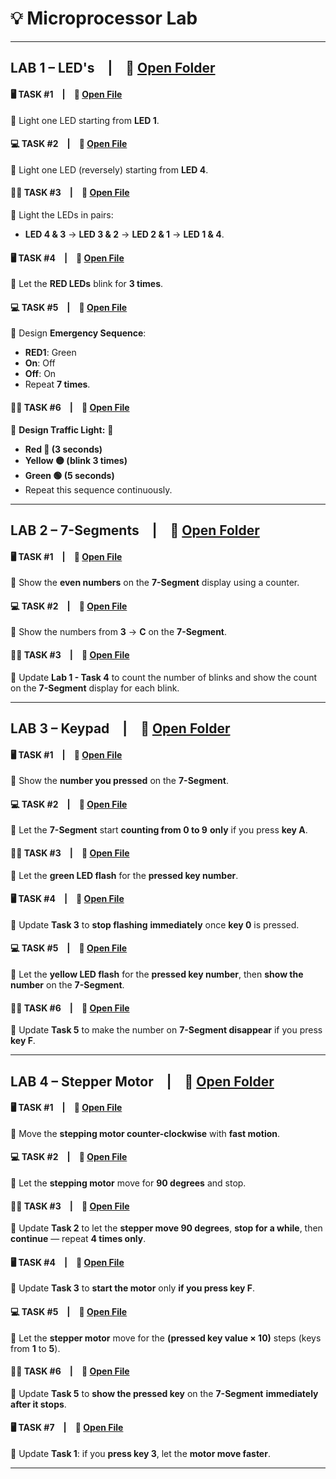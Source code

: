 # 💡 Microprocessor Lab

---

## LAB 1 – LED's  |  📁 [Open Folder](LAB%201/)
#### 🖥️ TASK #1  |  📄 [Open File](LAB%201/TASK%201)  
🔹 Light one LED starting from **LED 1**.

#### 💻 TASK #2  |  📄 [Open File](LAB%201/TASK%202)  
🔹 Light one LED (reversely) starting from **LED 4**.

#### 👨‍💻 TASK #3  |  📄 [Open File](LAB%201/TASK%203)  
🔹 Light the LEDs in pairs:  
- **LED 4 & 3** → **LED 3 & 2** → **LED 2 & 1** → **LED 1 & 4**.

#### 🖥️ TASK #4  |  📄 [Open File](LAB%201/TASK%204)  
🔹 Let the **RED LEDs** blink for **3 times**.

#### 💻 TASK #5  |  📄 [Open File](LAB%201/TASK%205)  
🔹 Design **Emergency Sequence**:  
- **RED1**: Green  
- **On**: Off  
- **Off**: On  
- Repeat **7 times**.

#### 👨‍💻 TASK #6  |  📄 [Open File](LAB%201/TASK%206)  
🔹 **Design Traffic Light:** 🚦  
   - **Red 🔴 (3 seconds)**  
   - **Yellow 🟡 (blink 3 times)**  
   - **Green 🟢 (5 seconds)**  
   - Repeat this sequence continuously.

---

## LAB 2 – 7-Segments  |  📁 [Open Folder](LAB%202/)
#### 🖥️ TASK #1  |  📄 [Open File](LAB%202/TASK%201)  
🔹 Show the **even numbers** on the **7-Segment** display using a counter.

#### 💻 TASK #2  |  📄 [Open File](LAB%202/TASK%202)  
🔹 Show the numbers from **3** → **C** on the **7-Segment**.

#### 👨‍💻 TASK #3  |  📄 [Open File](LAB%202/TASK%203)  
🔹 Update **Lab 1 - Task 4** to count the number of blinks and show the count on the **7-Segment** display for each blink.

---

## LAB 3 – Keypad  |  📁 [Open Folder](LAB%203%20-%20Keypad/)
#### 🖥️ TASK #1  |  📄 [Open File](LAB%203%20-%20Keypad/TASK%201)  
🔹 Show the **number you pressed** on the **7-Segment**.

#### 💻 TASK #2  |  📄 [Open File](LAB%203%20-%20Keypad/TASK%202)  
🔹 Let the **7-Segment** start **counting from 0 to 9** **only** if you press **key A**.

#### 👨‍💻 TASK #3  |  📄 [Open File](LAB%203%20-%20Keypad/TASK%203)  
🔹 Let the **green LED flash** for the **pressed key number**.

#### 🖥️ TASK #4  |  📄 [Open File](LAB%203%20-%20Keypad/TASK%204)  
🔹 Update **Task 3** to **stop flashing** **immediately** once **key 0** is pressed.

#### 💻 TASK #5  |  📄 [Open File](LAB%203%20-%20Keypad/TASK%205)  
🔹 Let the **yellow LED flash** for the **pressed key number**, then **show the number** on the **7-Segment**.

#### 👨‍💻 TASK #6  |  📄 [Open File](LAB%203%20-%20Keypad/TASK%206)  
🔹 Update **Task 5** to make the number on **7-Segment disappear** if you press **key F**.

---

## LAB 4 – Stepper Motor  |  📁 [Open Folder](LAB%204%20-%20Stepper%20Motor/)
#### 🖥️ TASK #1  |  📄 [Open File](LAB%204%20-%20Stepper%20Motor/TASK%201)  
🔹 Move the **stepping motor counter-clockwise** with **fast motion**.

#### 💻 TASK #2  |  📄 [Open File](LAB%204%20-%20Stepper%20Motor/TASK%202)  
🔹 Let the **stepping motor** move for **90 degrees** and stop.

#### 👨‍💻 TASK #3  |  📄 [Open File](LAB%204%20-%20Stepper%20Motor/TASK%203)  
🔹 Update **Task 2** to let the **stepper move 90 degrees**, **stop for a while**, then **continue** — repeat **4 times only**.

#### 🖥️ TASK #4  |  📄 [Open File](LAB%204%20-%20Stepper%20Motor/TASK%204)  
🔹 Update **Task 3** to **start the motor** only **if you press key F**.

#### 💻 TASK #5  |  📄 [Open File](LAB%204%20-%20Stepper%20Motor/TASK%205)  
🔹 Let the **stepper motor** move for the **(pressed key value × 10)** steps (keys from **1** to **5**).

#### 👨‍💻 TASK #6  |  📄 [Open File](LAB%204%20-%20Stepper%20Motor/TASK%206)  
🔹 Update **Task 5** to **show the pressed key** on the **7-Segment** **immediately after it stops**.

#### 🖥️ TASK #7  |  📄 [Open File](LAB%204%20-%20Stepper%20Motor/TASK%207)  
🔹 Update **Task 1**: if you **press key 3**, let the **motor move faster**.

---

